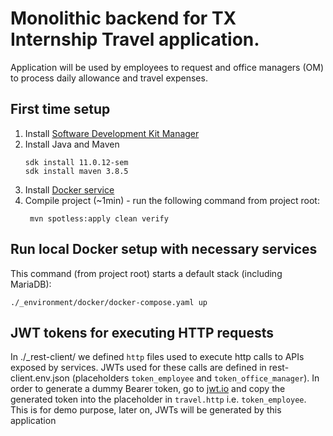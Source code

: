 # Monolithic backend for TX Internship Travel application.

Application will be used by employees to request and office managers (OM) to process daily allowance and travel expenses.

## First time setup

1. Install [Software Development Kit Manager](https://sdkman.io/)
2. Install Java and Maven
   ```shell
   sdk install 11.0.12-sem
   sdk install maven 3.8.5
   ```
3. Install [Docker service](https://docs.docker.com/get-docker/)
4. Compile project (~1min) - run the following command from project root:
   ```shell
    mvn spotless:apply clean verify 
   ```

## Run local Docker setup with necessary services

This command (from project root) starts a default stack (including MariaDB):

```shell
./_environment/docker/docker-compose.yaml up
```

## JWT tokens for executing HTTP requests

In ./_rest-client/ we defined `http` files used to execute http calls to APIs exposed by services. JWTs used for these 
calls are defined in rest-client.env.json (placeholders `token_employee` and `token_office_manager`).
In order to generate a dummy Bearer token, go to [jwt.io](https://jwt.io/) and copy the generated token into the 
placeholder in `travel.http` i.e. `token_employee`. This is for demo purpose, later on, JWTs will be generated by 
this application
